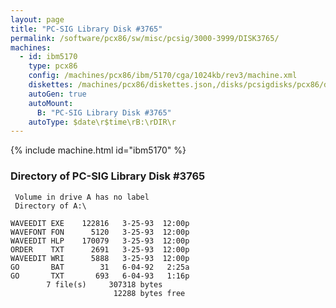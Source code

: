 ```yaml
---
layout: page
title: "PC-SIG Library Disk #3765"
permalink: /software/pcx86/sw/misc/pcsig/3000-3999/DISK3765/
machines:
  - id: ibm5170
    type: pcx86
    config: /machines/pcx86/ibm/5170/cga/1024kb/rev3/machine.xml
    diskettes: /machines/pcx86/diskettes.json,/disks/pcsigdisks/pcx86/diskettes.json
    autoGen: true
    autoMount:
      B: "PC-SIG Library Disk #3765"
    autoType: $date\r$time\rB:\rDIR\r
---
```


{% include machine.html id="ibm5170" %}

### Directory of PC-SIG Library Disk #3765

     Volume in drive A has no label
     Directory of A:\

    WAVEEDIT EXE    122816   3-25-93  12:00p
    WAVEFONT FON      5120   3-25-93  12:00p
    WAVEEDIT HLP    170079   3-25-93  12:00p
    ORDER    TXT      2691   3-25-93  12:00p
    WAVEEDIT WRI      5888   3-25-93  12:00p
    GO       BAT        31   6-04-92   2:25a
    GO       TXT       693   6-04-93   1:16p
            7 file(s)     307318 bytes
                           12288 bytes free
